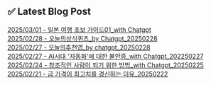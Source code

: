 
## ✅ Latest Blog Post
 
[2025/03/01 - 일본 여행 초보 가이드01_with Chatgpt](https://3hongstore.tistory.com/52) <br/>
[2025/02/28 - 오늘의상식퀴즈_by Chatgpt_20250228](https://3hongstore.tistory.com/51) <br/>
[2025/02/27 - 오늘의추천앱_by chatgpt_20250228](https://3hongstore.tistory.com/50) <br/>
[2025/02/27 - AI시대 '자동화'에 대한 불안증_with Chatgpt_202250227](https://3hongstore.tistory.com/49) <br/>
[2025/02/24 - 창조적인 사람이 되기 위한 방법_with Chatgpt_20250225](https://3hongstore.tistory.com/48) <br/>
[2025/02/21 - 금 가격이 최고치를 경신하는 이유_20250222](https://3hongstore.tistory.com/46) <br/>
